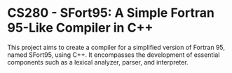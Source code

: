 # CS280 - SFort95: A Simple Fortran 95-Like Compiler in C++
This project aims to create a compiler for a simplified version of Fortran 95, named SFort95, using C++. It encompasses the development of essential components such as a lexical analyzer, parser, and interpreter.
